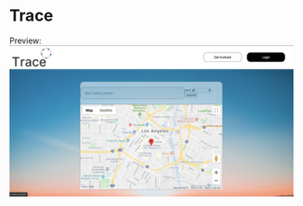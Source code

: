 # Trace


Preview: ![preview](https://raw.githubusercontent.com/jomarmen10/jomarmen10.github.io/master/img/trace.png)
